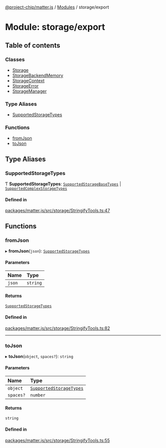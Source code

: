 [@project-chip/matter.js](../README.md) / [Modules](../modules.md) / storage/export

# Module: storage/export

## Table of contents

### Classes

- [Storage](../classes/storage_export.Storage.md)
- [StorageBackendMemory](../classes/storage_export.StorageBackendMemory.md)
- [StorageContext](../classes/storage_export.StorageContext.md)
- [StorageError](../classes/storage_export.StorageError.md)
- [StorageManager](../classes/storage_export.StorageManager.md)

### Type Aliases

- [SupportedStorageTypes](storage_export.md#supportedstoragetypes)

### Functions

- [fromJson](storage_export.md#fromjson)
- [toJson](storage_export.md#tojson)

## Type Aliases

### SupportedStorageTypes

Ƭ **SupportedStorageTypes**: [`SupportedStorageBaseTypes`](export._internal_.md#supportedstoragebasetypes) \| [`SupportedComplexStorageTypes`](export._internal_.md#supportedcomplexstoragetypes)

#### Defined in

[packages/matter.js/src/storage/StringifyTools.ts:47](https://github.com/project-chip/matter.js/blob/b7330d72/packages/matter.js/src/storage/StringifyTools.ts#L47)

## Functions

### fromJson

▸ **fromJson**(`json`): [`SupportedStorageTypes`](storage_export.md#supportedstoragetypes)

#### Parameters

| Name | Type |
| :------ | :------ |
| `json` | `string` |

#### Returns

[`SupportedStorageTypes`](storage_export.md#supportedstoragetypes)

#### Defined in

[packages/matter.js/src/storage/StringifyTools.ts:82](https://github.com/project-chip/matter.js/blob/b7330d72/packages/matter.js/src/storage/StringifyTools.ts#L82)

___

### toJson

▸ **toJson**(`object`, `spaces?`): `string`

#### Parameters

| Name | Type |
| :------ | :------ |
| `object` | [`SupportedStorageTypes`](storage_export.md#supportedstoragetypes) |
| `spaces?` | `number` |

#### Returns

`string`

#### Defined in

[packages/matter.js/src/storage/StringifyTools.ts:55](https://github.com/project-chip/matter.js/blob/b7330d72/packages/matter.js/src/storage/StringifyTools.ts#L55)
